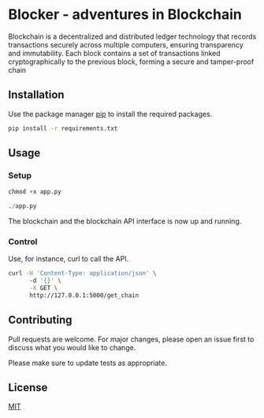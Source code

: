 # Blocker - adventures in Blockchain

Blockchain is a decentralized and distributed ledger technology that records transactions securely across multiple computers, ensuring transparency and immutability. Each block contains a set of transactions linked cryptographically to the previous block, forming a secure and tamper-proof chain

## Installation

Use the package manager [pip](https://pip.pypa.io/en/stable/) to install the required packages.

```bash
pip install -r requirements.txt
```

## Usage

### Setup
```python
chmod +x app.py
```

```python
./app.py
```

The blockchain and the blockchain API interface is now up and running.

### Control
Use, for instance, curl to call the API.

```bash
curl -H 'Content-Type: application/json' \                                                         ─╯
      -d '{}' \
      -X GET \
      http://127.0.0.1:5000/get_chain
```

## Contributing

Pull requests are welcome. For major changes, please open an issue first
to discuss what you would like to change.

Please make sure to update tests as appropriate.

## License

[MIT](https://choosealicense.com/licenses/mit/)
